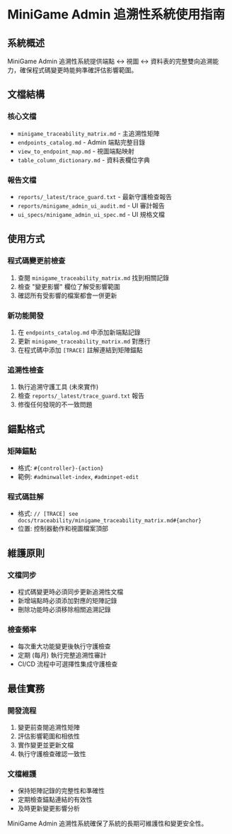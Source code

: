 # MiniGame Admin 追溯性系統使用指南

## 系統概述

MiniGame Admin 追溯性系統提供端點 ↔ 視圖 ↔ 資料表的完整雙向追溯能力，確保程式碼變更時能夠準確評估影響範圍。

## 文檔結構

### 核心文檔
- `minigame_traceability_matrix.md` - 主追溯性矩陣
- `endpoints_catalog.md` - Admin 端點完整目錄
- `view_to_endpoint_map.md` - 視圖端點映射
- `table_column_dictionary.md` - 資料表欄位字典

### 報告文檔
- `reports/_latest/trace_guard.txt` - 最新守護檢查報告
- `reports/minigame_admin_ui_audit.md` - UI 審計報告
- `ui_specs/minigame_admin_ui_spec.md` - UI 規格文檔

## 使用方式

### 程式碼變更前檢查
1. 查閱 `minigame_traceability_matrix.md` 找到相關記錄
2. 檢查 "變更影響" 欄位了解受影響範圍
3. 確認所有受影響的檔案都會一併更新

### 新功能開發
1. 在 `endpoints_catalog.md` 中添加新端點記錄
2. 更新 `minigame_traceability_matrix.md` 對應行
3. 在程式碼中添加 `[TRACE]` 註解連結到矩陣錨點

### 追溯性檢查
1. 執行追溯守護工具 (未來實作)
2. 檢查 `reports/_latest/trace_guard.txt` 報告
3. 修復任何發現的不一致問題

## 錨點格式

### 矩陣錨點
- 格式: `#{controller}-{action}`
- 範例: `#adminwallet-index`, `#adminpet-edit`

### 程式碼註解
- 格式: `// [TRACE] see docs/traceability/minigame_traceability_matrix.md#{anchor}`
- 位置: 控制器動作和視圖檔案頂部

## 維護原則

### 文檔同步
- 程式碼變更時必須同步更新追溯性文檔
- 新增端點時必須添加對應的矩陣記錄
- 刪除功能時必須移除相關追溯記錄

### 檢查頻率
- 每次重大功能變更後執行守護檢查
- 定期 (每月) 執行完整追溯性審計
- CI/CD 流程中可選擇性集成守護檢查

## 最佳實務

### 開發流程
1. 變更前查閱追溯性矩陣
2. 評估影響範圍和相依性
3. 實作變更並更新文檔
4. 執行守護檢查確認一致性

### 文檔維護
- 保持矩陣記錄的完整性和準確性
- 定期檢查錨點連結的有效性
- 及時更新變更影響分析

MiniGame Admin 追溯性系統確保了系統的長期可維護性和變更安全性。